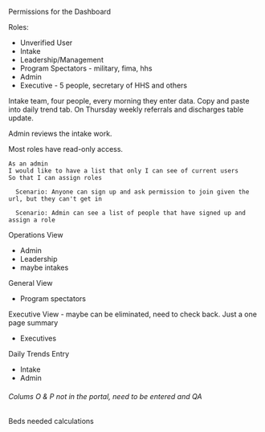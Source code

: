 Permissions for the Dashboard

Roles:
* Unverified User
* Intake
* Leadership/Management
* Program Spectators - military, fima, hhs
* Admin
* Executive - 5 people, secretary of HHS and others

Intake team, four people, every morning they enter data. Copy and paste into daily trend tab. On Thursday weekly referrals and discharges table update.

Admin reviews the intake work.

Most roles have read-only access.
```
As an admin
I would like to have a list that only I can see of current users
So that I can assign roles

  Scenario: Anyone can sign up and ask permission to join given the url, but they can't get in

  Scenario: Admin can see a list of people that have signed up and assign a role

```

Operations View
* Admin
* Leadership
* maybe intakes

General View
* Program spectators

Executive View - maybe can be eliminated, need to check back. Just a one page summary
* Executives

Daily Trends Entry
* Intake
* Admin

######  Colums O & P not in the portal, need to be entered and QA

Beds needed calculations
